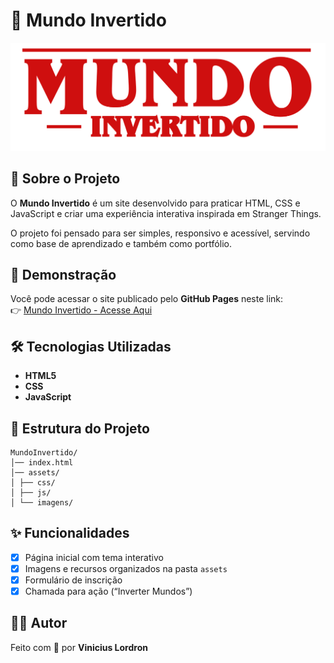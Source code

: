# 🌌 Mundo Invertido

<img class="invert-element" src="assets/images/banner/logo.svg" alt="Imagem principal Mundo Invertido." />

## 📖 Sobre o Projeto
O **Mundo Invertido** é um site desenvolvido para praticar HTML, CSS e JavaScript e criar uma experiência interativa inspirada em Stranger Things.  

O projeto foi pensado para ser simples, responsivo e acessível, servindo como base de aprendizado e também como portfólio.

## 🚀 Demonstração
Você pode acessar o site publicado pelo **GitHub Pages** neste link:  
👉 [Mundo Invertido - Acesse Aqui](https://viniciuslordron.github.io/Landing_Page_Mundo-Invertido/)

## 🛠 Tecnologias Utilizadas
- **HTML5**  
- **CSS**  
- **JavaScript**  
## 📂 Estrutura do Projeto  
```
MundoInvertido/
│── index.html
│── assets/
│ ├── css/
│ ├── js/
│ └── imagens/
```
## ✨ Funcionalidades
- [x] Página inicial com tema interativo  
- [x] Imagens e recursos organizados na pasta `assets`  
- [x] Formulário de inscrição
- [x] Chamada para ação (“Inverter Mundos”)

## 👨‍💻 Autor
Feito com 💙 por **Vinicius Lordron**  
